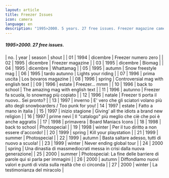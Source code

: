 ```yaml
---
layout: article
title: Freezer Issues
icon: camera
language: en
description: "1995>2000. 5 years. 27 free issues. Freezer magazine came as a striking lightning over a stagnant industry. It created its own distribution. | Freezer was really a lab designed to foster improvisation and to break schemes. At Freezer we enjoyed to push limits."
---
```



##### 1995>2000. 27 free issues.

| no. | year | season | shout |
| 01 | 1994 | dicembre | Freezer numero zero |
| 02 | 1995 | dicembre | Freezer magazine |
| 03 | 1995 | dicembre | Biomag |
| 04 | 1995 | dicembre | Whattamag |
| 05 | 1995 | autumn | Snow freestyle mag |
| 06 | 1995 | tardo autunno | Lights your riding |
| 07 | 1996 | prima uscita | Los bovaros magazine |
| 08 | 1996 | spring | Controversial mag with english text |
| 09 | 1996 | estate | Freezer... mmm |
| 10 | 1996 | back to school | The amazing mag with english text |
| 11 | 1996 | autunno | Freezer fa scuola, lo snowmag più copiato |
| 12 | 1996 | natale | Freezer ti porta il nuovo.. Sei pronto? |
| 13 | 1997 | inverno | E' vero che gli sciatori volano più alto degli snowboarders / Too punk for you!
| 14 | 1997 | estate | Fatto a mano in italia |
| 15 | 1997 | inizio stagione | Giving' all the idiots a brand new religion |
| 16 | 1997 | prime nevi | Il "catalogo" più meglio che ciè che poi è anche aggratis |
| 17 | 1998 | primavera | Board Maniacs Icons |
| 18 | 1998 | back to school | Photospecial |
| 19 | 1998 | winter | Per il tuo diritto a non essere d'accordo! |
| 20 | 1999 | spring | Kill your playstation |
| 21 | 1999 | summer | Photospecial |
| 22 | 1999 | autumn | Basta saltare adesso, tutti di nuovo a scuola! |
| 23 | 1999 | winter | Never ending global tour |
| 24 | 2000 | spring | Una dinastia di massmediocrati messa in crisi dalla nuova generazione|
| 25 | 2000 | summer | Photospecial: La fine delle barriere di parole qui si parla per immagini |
| 26 | 2000 | autumn | Diffondiamo nuovi valori e punti di vista sulla realtà che ci circonda |
| 27 | 2000 | winter | La testimonianza del miracolo |
